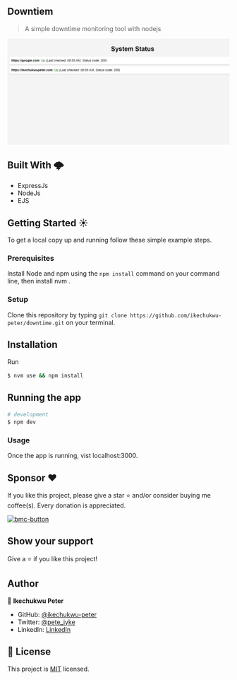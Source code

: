 ## Downtiem

> A simple downtime monitoring tool with nodejs

![screenshot](./assets/downtime.jpg)

## Built With 🌩️

- ExpressJs
- NodeJs
- EJS

## Getting Started ☀️

To get a local copy up and running follow these simple example steps.

### Prerequisites

Install Node and npm using the `npm install` command on your command line, then install nvm .

### Setup

Clone this repository by typing `git clone https://github.com/ikechukwu-peter/downtime.git` on your terminal.

## Installation

Run

```bash
$ nvm use && npm install
```

## Running the app

```bash
# development
$ npm dev

```

### Usage

Once the app is running, vist localhost:3000.

## **Sponsor** ❤

If you like this project, please give a star ⭐ and/or consider buying me coffee(s). Every donation is appreciated.

  <a href="https://www.buymeacoffee.com/ikechukwupeter">
    <img width="150px" alt="bmc-button" src="https://user-images.githubusercontent.com/62628408/127788747-8850d386-fc61-4fff-b18f-8c5ee597be34.png">
  </a>

## Show your support

Give a ⭐️ if you like this project!

## Author

👤 **Ikechukwu Peter**

- GitHub: [@ikechukwu-peter](https://github.com/ikechukwu-peter)
- Twitter: [@pete_iyke](https://twitter.com/pete_iyke)
- LinkedIn: [LinkedIn](https://www.linkedin.com/in/peter-ikechukwu/)

## 📝 License

This project is [MIT](./LICENSE) licensed.
